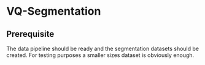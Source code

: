 # VQ-Segmentation

## Prerequisite 
The data pipeline should be ready and the segmentation datasets should be created.
For testing purposes a smaller sizes dataset is obviously enough.


